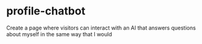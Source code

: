 # profile-chatbot
Create a page where visitors can interact with an AI that answers questions about myself in the same way that I would
